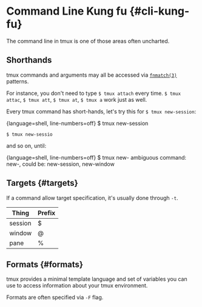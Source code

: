 # Command Line Kung fu {#cli-kung-fu}

The command line in tmux is one of those areas often uncharted.

## Shorthands

tmux commands and arguments may all be accessed via [`fnmatch(3)`](http://pubs.opengroup.org/onlinepubs/9699919799/functions/fnmatch.html)
patterns.

For instance, you don't need to type `$ tmux attach` every time. `$ tmux attac`,
`$ tmux att`, `$ tmux at`, `$ tmux a` work just as well.

Every tmux command has short-hands, let's try this for `$ tmux new-session`:

{language=shell, line-numbers=off}
    $ tmux new-session

    $ tmux new-sessio

and so on, until:

{language=shell, line-numbers=off}
    $ tmux new-
    ambiguous command: new-, could be: new-session, new-window

## Targets {#targets}

If a command allow target specification, it's usually done through `-t`.

| Thing    | Prefix |
|----------|--------|
| session  | $      |
| window   | @      | 
| pane     | %      |


## Formats {#formats}

tmux provides a minimal template language and set of variables you can use to
access information about your tmux environment.

Formats are often specified via `-F` flag.
